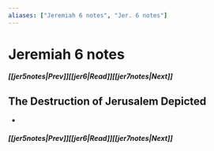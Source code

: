```yaml
---
aliases: ["Jeremiah 6 notes", "Jer. 6 notes"]
---
```

# Jeremiah 6 notes
##### <span class=arrow-left></span>[[jer5notes|Prev]]<span class=navigation-separator></span>[[jer6|Read]]<span class=navigation-separator></span>[[jer7notes|Next]]<span class=arrow-right></span>
## The Destruction of Jerusalem Depicted
- 
##### <span class=arrow-left></span>[[jer5notes|Prev]]<span class=navigation-separator></span>[[jer6|Read]]<span class=navigation-separator></span>[[jer7notes|Next]]<span class=arrow-right></span>